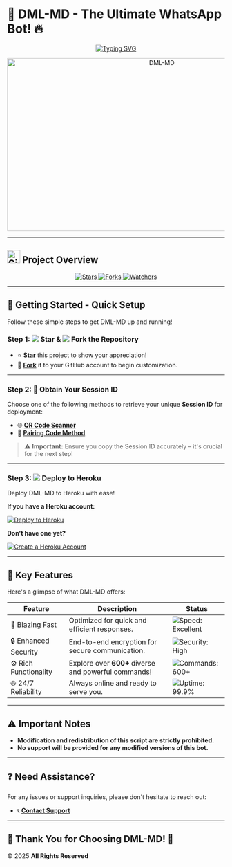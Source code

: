 # 🎉 **DML-MD - The Ultimate WhatsApp Bot!** 🔥

<p align="center">
  <a href="https://git.io/typing-svg">
    <img src="https://readme-typing-svg.demolab.com?font=Black+Ops+One&size=50&pause=1000&color=1BAFBAFF&center=true&width=910&height=100&lines=👋 HELLO! THIS IS DML-MD;🚀 YOUR BEST WHATSAPP BOT;👨‍💻 CREATED BY DAUD MUSA;🗓️ RELEASED 2025.04.01;" alt="Typing SVG" />
  </a>
</p>

<p align="center">
  <img alt="DML-MD" width="700" height="400" src="https://files.catbox.moe/kgd9az.jpg">
</p>

---

## <img src="https://octocat.github.com/" width="30" height="30" alt="GitHub Octocat"> **Project Overview**

<p align="center">
  <a href="https://github.com/MLILA17/DML-MD/stargazers">
    <img src="https://img.shields.io/github/stars/MLILA17/DML-MD?style=for-the-badge&logo=github&color=ff9800" alt="Stars" />
  </a>
  <a href="https://github.com/MLILA17/DML-MD/network/members">
    <img src="https://img.shields.io/github/forks/MLILA17/DML-MD?style=for-the-badge&logo=github&color=4CAF50" alt="Forks" />
  </a>
  <a href="https://github.com/MLILA17/DML-MD/watchers">
    <img src="https://img.shields.io/github/watchers/MLILA17/DML-MD?style=for-the-badge&logo=github&color=2196F3" alt="Watchers" />
  </a>
</p>

---

## 🚀 **Getting Started - Quick Setup**

Follow these simple steps to get DML-MD up and running!

### **Step 1: <img src="https://img.icons8.com/material-outlined/24/000000/star--v1.png"/> Star & <img src="https://img.icons8.com/material-outlined/24/000000/code-fork.png"/> Fork the Repository**

- ⭐ **[Star](https://github.com/MLILA17/DML-MD/stargazers)** this project to show your appreciation!
- 🍴 **[Fork](https://github.com/MLILA17/DML-MD/forks)** it to your GitHub account to begin customization.

---

### **Step 2: 🔑 Obtain Your Session ID**

Choose one of the following methods to retrieve your unique **Session ID** for deployment:

- 🌐 **[QR Code Scanner](https://dml-md-sessions.onrender.com/wasiqr)**
- 🔗 **[Pairing Code Method](https://dml-md-sessions.onrender.com)**

> **⚠️ Important:** Ensure you copy the Session ID accurately – it's crucial for the next step!

---

### **Step 3: <img src="https://img.icons8.com/color/24/000000/heroku.png"/> Deploy to Heroku**

Deploy DML-MD to Heroku with ease!

**If you have a Heroku account:**

[![Deploy to Heroku](https://www.herokucdn.com/deploy/button.svg)](https://dashboard.heroku.com/new?button-url=https%3A%2F%2Fgithub.com%2FMLILA17%2FDML-MD&template=https%3A%2F%2Fgithub.com%2FMLILA17%2FDML-MD.git)

**Don't have one yet?**

[![Create a Heroku Account](https://img.shields.io/badge/Create%20Account%20Now-blue?style=for-the-badge&logo=heroku)](https://signup.heroku.com)

---

## 🌟 **Key Features**

Here's a glimpse of what DML-MD offers:

| Feature             | Description                                      | Status                                     |
|----------------------|--------------------------------------------------|--------------------------------------------|
| 🚀 Blazing Fast     | Optimized for quick and efficient responses.     | <img src="https://img.shields.io/badge/Speed-Excellent-brightgreen" alt="Speed: Excellent"> |
| 🔒 Enhanced Security | End-to-end encryption for secure communication. | <img src="https://img.shields.io/badge/Security-High-brightgreen" alt="Security: High">   |
| ⚙️ Rich Functionality | Explore over **600+** diverse and powerful commands! | <img src="https://img.shields.io/badge/Commands-600+-blueviolet" alt="Commands: 600+"> |
| 🌐 24/7 Reliability | Always online and ready to serve you.            | <img src="https://img.shields.io/badge/Uptime-99.9%25-brightgreen" alt="Uptime: 99.9%"> |

---

## ⚠️ **Important Notes**

- **Modification and redistribution of this script are strictly prohibited.**
- **No support will be provided for any modified versions of this bot.**

---

## ❓ **Need Assistance?**

For any issues or support inquiries, please don't hesitate to reach out:

- 📞 **[Contact Support](https://wa.me/255785591288)**

---

## 🙏 **Thank You for Choosing DML-MD!** 🌝
© 2025 **All Rights Reserved**
